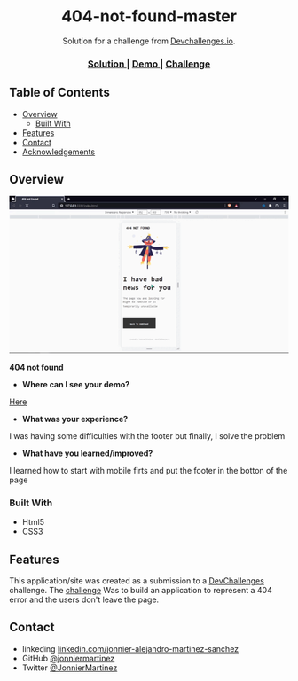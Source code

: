 <!-- Please update value in the {}  -->

<h1 align="center">404-not-found-master</h1>

<div align="center">
   Solution for a challenge from  <a href="http://devchallenges.io" target="_blank">Devchallenges.io</a>.
</div>

<div align="center">
  <h3>
    <a href="https://github.com/jonniermartinez/404-Not-Found">
      Solution
    </a>
    <span> | </span>
    <a href="https://jonniermartinez.github.io/404-Not-Found/">
      Demo
    </a>
    <span> | </span>
    <a href="https://devchallenges.io/challenges/wBunSb7FPrIepJZAg0sY">
      Challenge
    </a>
  </h3>
</div>

<!-- TABLE OF CONTENTS -->

## Table of Contents

- [Overview](#overview)
  - [Built With](#built-with)
- [Features](#features)
- [Contact](#contact)
- [Acknowledgements](#acknowledgements)

<!-- OVERVIEW -->

## Overview

![screenshot](./404-NOT-FOUND.gif)

**404 not found**

- **Where can I see your demo?**

[Here](https://github.com/jonniermartinez/404-Not-Found)

- **What was your experience?**

I was having some difficulties with the footer but finally, I solve the problem

- **What have you learned/improved?**

I learned how to start with mobile firts and put the footer in the botton of the page



### Built With

<!-- This section should list any major frameworks that you built your project using. Here are a few examples.-->

- Html5
- CSS3

## Features

<!-- List the features of your application or follow the template. Don't share the figma file here :) -->

This application/site was created as a submission to a [DevChallenges](https://devchallenges.io/challenges) challenge. The [challenge](https://devchallenges.io/challenges/wBunSb7FPrIepJZAg0sY) Was to build an application to represent a 404 error and the users don't leave the page.


## Contact

- linkeding [linkedin.com/jonnier-alejandro-martinez-sanchez](https://co.linkedin.com/in/jonnier-alejandro-martinez-sanchez)
- GitHub [@jonniermartinez](https://github.com/jonniermartinez)
- Twitter [@JonnierMartinez](https:/twitter.com/jonniermartinez)
